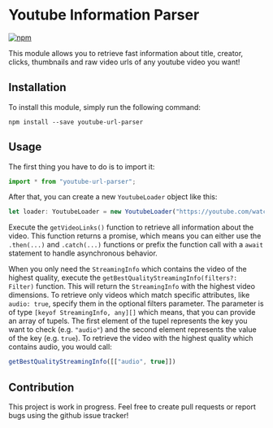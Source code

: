 # Youtube Information Parser
[![npm](https://img.shields.io/npm/v/youtube-information-parser)](https://www.npmjs.com/package/youtube-information-parser)

This module allows you to retrieve fast information about title, creator, clicks, thumbnails and raw video urls of any youtube video you want!

## Installation
To install this module, simply run the following command:
```
npm install --save youtube-url-parser
```

## Usage
The first thing you have to do is to import it:
```TypeScript
import * from "youtube-url-parser";
```

After that, you can create a new ```YoutubeLoader``` object like this:
```TypeScript
let loader: YoutubeLoader = new YoutubeLoader("https://youtube.com/watch?v=VIDEO_ID");
```
Execute the ```getVideoLinks()``` function to retrieve all information about the video. This function returns a promise, which means you can either use the ```.then(...)``` and ```.catch(...)``` functions or prefix the function call with a ```await``` statement to handle asynchronous behavior.

When you only need the ```StreamingInfo``` which contains the video of the highest quality, execute the ```getBestQualityStreamingInfo(filters?: Filter)``` function. This will return the ```StreamingInfo``` with the highest video dimensions. To retrieve only videos which match specific attributes, like ```audio: true```, specify them in the optional filters parameter. The parameter is of type ```[keyof StreamingInfo, any][]``` which means, that you can provide an array of tupels. The first element of the tupel represents the key you want to check (e.g. ```"audio"```) and the second element represents the value of the key (e.g. ```true```). To retrieve the video with the highest quality which contains audio, you would call:
 ```TypeScript
 getBestQualityStreamingInfo([["audio", true]])
 ```

## Contribution
This project is work in progress. Feel free to create pull requests or report bugs using the github issue tracker!